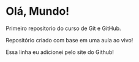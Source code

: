 # Olá, Mundo!
 Primeiro repositorio do curso de Git e GitHub.

Repositório criado com base em uma aula ao vivo!

Essa linha eu adicionei pelo site do Github!
